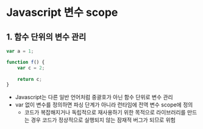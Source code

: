 # Javascript 변수 scope

## 1. 함수 단위의 변수 관리

```javascript
var a = 1;

function f() {
    var c = 2;
    
    return c;
}
```

- Javascript는 다른 일반 언어처럼 중괄호가 아닌 함수 단위로 변수 관리
- var 없이 변수를 정의하면 파싱 단계가 아니라 런타임에 전역 변수 scope에 정의
  - 코드가 복잡해지거나 독립적으로 재사용하기 위한 목적으로 라이브러리를 만드는 경우 코드가 정상적으로 실행되지 않는 잠재적 버그가 되므로 위험

